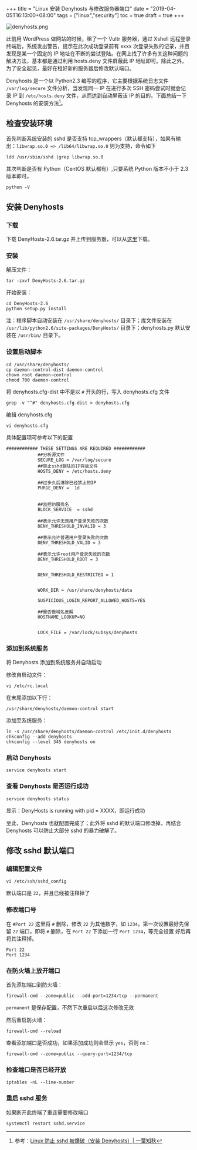 +++
title = "Linux 安装 Denyhosts 与修改服务器端口"
date = "2019-04-05T16:13:00+08:00"
tags = ["linux","security"]
toc = true
draft = true
+++

![denyhosts.png](/images/denyhosts.png)

此前用 WordPress 做网站的时候，租了一个 Vultr 服务器，通过 Xshell 远程登录终端后，系统发出警告，提示在此次成功登录前有 xxxx 次登录失败的记录，并且发现是某一个固定的 IP 地址在不断的尝试登陆。在网上找了许多有关这种问题的解决方法，基本都是通过利用 hosts.deny 文件屏蔽此 IP 地址即可。除此之外，为了安全起见，最好在租好新的服务器后修改默认端口。

Denyhosts 是一个以 Python2.3 编写的程序，它主要根据系统日志文件 `/var/log/secure` 文件分析，当发现同一 IP 在进行多次 SSH 密码尝试时就会记录 IP 到 `/etc/hosts.deny` 文件，从而达到自动屏蔽该 IP 的目的。下面总结一下 Denyhosts 的安装方法[^1]。

## 检查安装环境

首先判断系统安装的 sshd 是否支持 tcp_wrappers（默认都支持），如果有输出：`libwrap.so.0 => /lib64/libwrap.so.0` 则为支持，命令如下

```
ldd /usr/sbin/sshd |grep libwrap.so.0
```

其次判断是否有 Python（CentOS 默认都有）,只要系统 Python 版本不小于 2.3 版本即可。

```
python -V
```

## 安装 Denyhosts

### 下载

下载 DenyHosts-2.6.tar.gz 并上传到服务器，可以从[这里](http://denyhosts.sourceforge.net/)下载。

### 安装

解压文件：

```
tar -zxvf DenyHosts-2.6.tar.gz
```

开始安装：

```
cd DenyHosts-2.6
python setup.py install
```

注：程序脚本自动安装在 `/usr/share/denyhosts/` 目录下；库文件安装在 `/usr/lib/python2.6/site-packages/DenyHosts/` 目录下；denyhosts.py 默认安装在 `/usr/bin/` 目录下。

### 设置启动脚本

```
cd /usr/share/denyhosts/
cp daemon-control-dist daemon-control
chown root daemon-control
chmod 700 daemon-control
```

将 denyhosts.cfg-dist 中不是以 `#` 开头的行，写入 denyhosts.cfg 文件

```
grep -v "^#" denyhosts.cfg-dist > denyhosts.cfg
```

编辑 denyhosts.cfg

```
vi denyhosts.cfg
```

具体配置项可参考以下的配置

```
############ THESE SETTINGS ARE REQUIRED ############
            ##分析源文件
            SECURE_LOG = /var/log/secure
            ##禁止sshd登陆的IP存放文件
            HOSTS_DENY = /etc/hosts.deny
            
            ##过多久后清除已经禁止的IP
            PURGE_DENY =  1d
            
            
            ##监控的服务名
            BLOCK_SERVICE  = sshd
            
            ##表示允许无效用户登录失败的次数
            DENY_THRESHOLD_INVALID = 3
            
            ##表示允许普通用户登录失败的次数
            DENY_THRESHOLD_VALID = 3
            
            ##表示允许root用户登录失败的次数
            DENY_THRESHOLD_ROOT = 3
            
            
            DENY_THRESHOLD_RESTRICTED = 1
            
            
            WORK_DIR = /usr/share/denyhosts/data
            
            SUSPICIOUS_LOGIN_REPORT_ALLOWED_HOSTS=YES
            
            ##是否做域名反解
            HOSTNAME_LOOKUP=NO
            
            
            LOCK_FILE = /var/lock/subsys/denyhosts
```

### 添加到系统服务

将 Denyhosts 添加到系统服务并自动启动

修改自启动文件：

```
vi /etc/rc.local
```

在末尾添加以下行：

```
/usr/share/denyhosts/daemon-control start
```

添加至系统服务：
   
```
ln -s /usr/share/denyhosts/daemon-control /etc/init.d/denyhosts
chkconfig --add denyhosts
chkconfig --level 345 denyhosts on
```

### 启动 Denyhosts

```
service denyhosts start
```

### 查看 Denyhosts 是否运行成功

```
service denyhosts status
```

显示：DenyHosts is running with pid = XXXX，即运行成功

至此，Denyhosts 也就配置完成了；此外将 sshd 的默认端口修改掉，再结合 Denyhosts 可以防止大部分 sshd 的暴力破解了。

## 修改 sshd 默认端口

### 编辑配置文件

```
vi /etc/ssh/sshd_config
```

默认端口是 `22`，并且已经被注释掉了

### 修改端口号

在 `#Port 22` 这里将 `#` 删除，修改 `22` 为其他数字，如 `1234`。第一次设置最好先保留 `22` 端口，即将 `#` 删除，在 `Port 22` 下添加一行 `Port 1234`，等完全设置  好后再将其注释掉。

```
Port 22
Port 1234
```

### 在防火墙上放开端口

首先添加端口到防火墙：

```
firewall-cmd --zone=public --add-port=1234/tcp --permanent
```

`permanent` 是保存配置，不然下次重启以后这次修改无效

然后重启防火墙：

```
firewall-cmd --reload
```

查看添加端口是否成功，如果添加成功则会显示 `yes`，否则 `no`：

```
firewall-cmd --zone=public --query-port=1234/tcp
```

### 检查端口是否已经开放

```
iptables -nL --line-number
```

### 重启 sshd 服务

如果断开此终端了重连需要修改端口

```
systemctl restart sshd.service
```

[^1]: 参考：[Linux 防止 sshd 被爆破（安装 Denyhosts）| 一葉知秋](https://www.cnblogs.com/rwxwsblog/p/4590608.html)